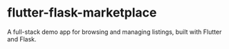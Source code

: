 # flutter-flask-marketplace
A full-stack demo app for browsing and managing listings, built with Flutter and Flask.
